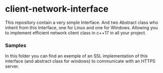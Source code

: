 # client-network-interface
This repository contain a very simple Interface.
And two Abstract class who inherit from this Interface, one for Linux and one for Windows.
Allowing you to implement efficient network client class in c++17 in all your project.

### Samples
In this folder you can find an exemple of an SSL implementation of this interface (and abstract class for windows) to communicate with an HTTPS server.

